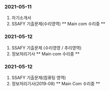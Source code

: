 ### 2021-05-11
1. 자기소개서
2. SSAFY 기출문제(수리영역)
    ** Main com 수리중 **

### 2021-05-12
1. SSAFY 기출문제 (수리영영 / 추리영역)
2. 정보처리기사
    ** Main com 수리중 **

### 2021-05-12
1. SSAFY 기출문제(컴퓨팅 영역)
2. 정보처리기사(2019-08)
    ** Main  Com 수리중 **
